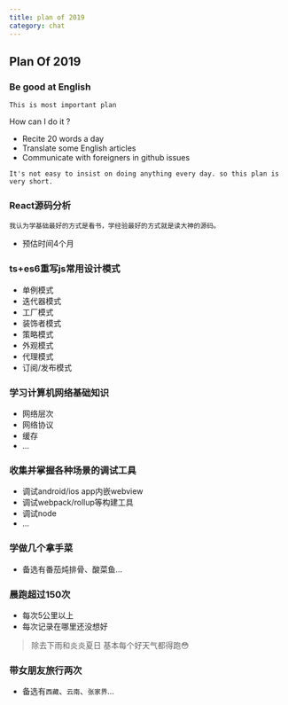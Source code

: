 ```yaml
---
title: plan of 2019
category: chat
---
```


## Plan Of 2019

### Be good at English

`This is most important plan`

How can I do it ? 

- Recite 20 words a day
- Translate some English articles
- Communicate with foreigners in github issues

`It's not easy to insist on doing anything every day. so this plan is very short.`

<yearProcess-en></yearProcess-en>

### React源码分析

`我认为学基础最好的方式是看书，学经验最好的方式就是读大神的源码。`

- 预估时间4个月

### ts+es6重写js常用设计模式

- 单例模式
- 迭代器模式
- 工厂模式
- 装饰者模式
- 策略模式
- 外观模式
- 代理模式
- 订阅/发布模式

### 学习计算机网络基础知识

- 网络层次
- 网络协议
- 缓存
- ...

### 收集并掌握各种场景的调试工具

- 调试android/ios app内嵌webview
- 调试webpack/rollup等构建工具
- 调试node
- ...

### 学做几个拿手菜

- 备选有番茄炖排骨、酸菜鱼...

### 晨跑超过150次

- 每次5公里以上
- 每次记录在哪里还没想好
> 除去下雨和炎炎夏日 基本每个好天气都得跑😳

<yearProcess-sport></yearProcess-sport>

### 带女朋友旅行两次

- 备选有`西藏`、`云南`、`张家界`...